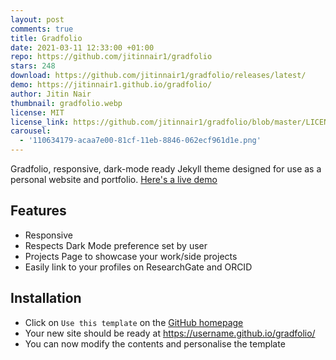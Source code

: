```yaml
---
layout: post
comments: true
title: Gradfolio
date: 2021-03-11 12:33:00 +01:00
repo: https://github.com/jitinnair1/gradfolio
stars: 248
download: https://github.com/jitinnair1/gradfolio/releases/latest/
demo: https://jitinnair1.github.io/gradfolio/
author: Jitin Nair
thumbnail: gradfolio.webp
license: MIT
license_link: https://github.com/jitinnair1/gradfolio/blob/master/LICENSE
carousel:
  - '110634179-acaa7e00-81cf-11eb-8846-062ecf961d1e.png'
---
```


Gradfolio, responsive, dark-mode ready Jekyll theme designed for use as a personal website and portfolio. [Here's a live demo](https://jitinnair1.github.io/gradfolio/)

## Features

* Responsive
* Respects Dark Mode preference set by user
* Projects Page to showcase your work/side projects
* Easily link to your profiles on ResearchGate and ORCID

## Installation

* Click on `Use this template` on the [GitHub homepage](https://github.com/jitinnair1/gradfolio)
* Your new site should be ready at https://username.github.io/gradfolio/
* You can now modify the contents and personalise the template
